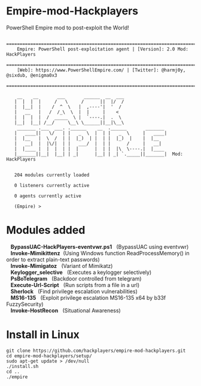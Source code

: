 # Empire-mod-Hackplayers
PowerShell Empire mod to post-exploit the World!

       ====================================================================================
        Empire: PowerShell post-exploitation agent | [Version]: 2.0 Mod: HackPlayers 
       ====================================================================================
        [Web]: https://www.PowerShellEmpire.com/ | [Twitter]: @harmj0y, @sixdub, @enigma0x3
       ====================================================================================
       
        __    __       ___       ______  __  ___                
       |  |  |  |     /   \     /      ||  |/  /                
       |  |__|  |    /  ^  \   |  ,----'|  '  /                 
       |   __   |   /  /_\  \  |  |     |    <                  
       |  |  |  |  /  _____  \ |  `----.|  .  \                 
       |__|  |__| /__/     \__\ \______||__|\__\                
        _______ .___  ___. .______    __  .______       _______ 
       |   ____||   \/   | |   _  \  |  | |   _  \     |   ____|
       |  |__   |  \  /  | |  |_)  | |  | |  |_)  |    |  |__   
       |   __|  |  |\/|  | |   ___/  |  | |      /     |   __|  
       |  |____ |  |  |  | |  |      |  | |  |\  \----.|  |____ 
       |_______||__|  |__| | _|      |__| | _| `._____||_______|  Mod: HackPlayers
       
       
       204 modules currently loaded
       
       0 listeners currently active
       
       0 agents currently active
       
       (Empire) > 

# Modules added

&nbsp;&nbsp;&nbsp;**BypassUAC-HackPlayers-eventvwr.ps1**&nbsp;&nbsp;	(BypassUAC using eventvwr)  
&nbsp;&nbsp;&nbsp;**Invoke-Mimikittenz**&nbsp;&nbsp;(Using Windows function ReadProcessMemory() in order to extract plain-text passwords)  
&nbsp;&nbsp;&nbsp;**Invoke-Mimigatoz**&nbsp;&nbsp; (Variant of Mimikatz)  
&nbsp;&nbsp;&nbsp;**Keylogger_selective**&nbsp;&nbsp;	(Executes a keylogger selectively)  
&nbsp;&nbsp;&nbsp;**PsBoTelegram**&nbsp;&nbsp; (Backdoor controlled from telegram)  
&nbsp;&nbsp;&nbsp;**Execute-Url-Script**&nbsp;&nbsp; (Run scripts from a file in a url)  
&nbsp;&nbsp;&nbsp;**Sherlock**&nbsp;&nbsp; (Find privilege escalation vulnerabilities)  
&nbsp;&nbsp;&nbsp;**MS16-135**&nbsp;&nbsp; (Exploit privilege escalation MS16-135 x64 by b33f FuzzySecurity)  
&nbsp;&nbsp;&nbsp;**Invoke-HostRecon**&nbsp;&nbsp; (Situational Awareness)  


# Install in Linux

    git clone https://github.com/hackplayers/empire-mod-hackplayers.git
    cd empire-mod-hackplayers/setup/
    sudo apt-get update > /dev/null
    ./install.sh
    cd ..
    ./empire
    
